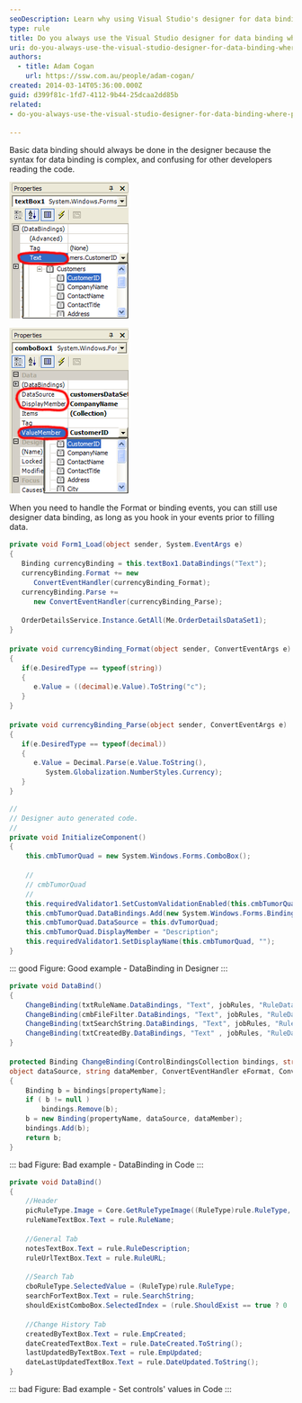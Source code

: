 ```yaml
---
seoDescription: Learn why using Visual Studio's designer for data binding simplifies complex syntax and enhances code readability
type: rule
title: Do you always use the Visual Studio designer for data binding where possible?
uri: do-you-always-use-the-visual-studio-designer-for-data-binding-where-possible
authors:
  - title: Adam Cogan
    url: https://ssw.com.au/people/adam-cogan/
created: 2014-03-14T05:36:00.000Z
guid: d399f81c-1fd7-4112-9b44-25dcaa2dd85b
related:
- do-you-always-use-the-visual-studio-designer-for-data-binding-where-possible

---
```

Basic data binding should always be done in the designer because the syntax for data binding is complex, and confusing for other developers reading the code.

<!--endintro-->

![Figure: Simple data binding (binding to a single property) in the designer](simpledatabindingdesigner.gif)

![Figure: Complex data binding (binding to a list) in the designer](complexdatabindingdesigner.gif)

When you need to handle the Format or binding events, you can still use designer data binding, as long as you hook in your events prior to filling data.

```cs
private void Form1_Load(object sender, System.EventArgs e)
{
   Binding currencyBinding = this.textBox1.DataBindings("Text");
   currencyBinding.Format += new 
      ConvertEventHandler(currencyBinding_Format);
   currencyBinding.Parse +=
      new ConvertEventHandler(currencyBinding_Parse);

   OrderDetailsService.Instance.GetAll(Me.OrderDetailsDataSet1); 
}

private void currencyBinding_Format(object sender, ConvertEventArgs e)
{
   if(e.DesiredType == typeof(string))
   {
      e.Value = ((decimal)e.Value).ToString("c");
   }
}

private void currencyBinding_Parse(object sender, ConvertEventArgs e)
{
   if(e.DesiredType == typeof(decimal))
   {
      e.Value = Decimal.Parse(e.Value.ToString(),
         System.Globalization.NumberStyles.Currency);
   }
}
```

```cs
//
// Designer auto generated code.
//
private void InitializeComponent()
{
    this.cmbTumorQuad = new System.Windows.Forms.ComboBox();
  
    //
    // cmbTumorQuad
    //
    this.requiredValidator1.SetCustomValidationEnabled(this.cmbTumorQuad, true);
    this.cmbTumorQuad.DataBindings.Add(new System.Windows.Forms.Binding("SelectedValue", this.dvOccMain, "TumorQuadrant"));
    this.cmbTumorQuad.DataSource = this.dvTumorQuad;
    this.cmbTumorQuad.DisplayMember = "Description";
    this.requiredValidator1.SetDisplayName(this.cmbTumorQuad, "");
}
```

::: good
Figure: Good example - DataBinding in Designer
:::

```cs
private void DataBind()
{
    ChangeBinding(txtRuleName.DataBindings, "Text", jobRules, "RuleData.RuleName");
    ChangeBinding(cmbFileFilter.DataBindings, "Text", jobRules, "RuleData.FileFilter");
    ChangeBinding(txtSearchString.DataBindings, "Text", jobRules, "RuleData.SearchString");
    ChangeBinding(txtCreatedBy.DataBindings, "Text" , jobRules, "RuleData.EmpCreated");
}
 
protected Binding ChangeBinding(ControlBindingsCollection bindings, string propertyName, 
object dataSource, string dataMember, ConvertEventHandler eFormat, ConvertEventHandler eParse) 
{
    Binding b = bindings[propertyName];
    if ( b != null )
        bindings.Remove(b);
    b = new Binding(propertyName, dataSource, dataMember);
    bindings.Add(b);
    return b;
}
```

::: bad
Figure: Bad example - DataBinding in Code
:::

```cs
private void DataBind()
{
    //Header
    picRuleType.Image = Core.GetRuleTypeImage((RuleType)rule.RuleType, 48);
    ruleNameTextBox.Text = rule.RuleName;

    //General Tab
    notesTextBox.Text = rule.RuleDescription;
    ruleUrlTextBox.Text = rule.RuleURL;

    //Search Tab
    cboRuleType.SelectedValue = (RuleType)rule.RuleType;
    searchForTextBox.Text = rule.SearchString;
    shouldExistComboBox.SelectedIndex = (rule.ShouldExist == true ? 0 : 1);

    //Change History Tab
    createdByTextBox.Text = rule.EmpCreated;
    dateCreatedTextBox.Text = rule.DateCreated.ToString();
    lastUpdatedByTextBox.Text = rule.EmpUpdated;
    dateLastUpdatedTextBox.Text = rule.DateUpdated.ToString();
}
```

::: bad
Figure: Bad example - Set controls' values in Code
:::
